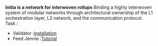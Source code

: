 <b>Initia is a network for interwoven rollups</b>
Binding a highly interwoven system of modular networks through architectural ownership of the L1 orchestration layer, L2 network, and the communication protocol.
<br />
Task :
- Validator    :<a href="https://git.idekubagus.com/portofolio/testnet/initia" target="_blank">installation</a>
- Feed Jennie  :<a href="https://git.idekubagus.com/portofolio/testnet/initia" target="_blank">Tutorial</a>

